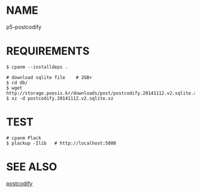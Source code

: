 # NAME #

p5-postcodify

# REQUIREMENTS #

    $ cpanm --installdeps .

    # download sqlite file    # 2GB+
    $ cd db/
    $ wget http://storage.poesis.kr/downloads/post/postcodify.20141112.v2.sqlite.xz
    $ xz -d postcodify.20141112.v2.sqlite.xz

# TEST #

    # cpanm Plack
    $ plackup -Ilib   # http://localhost:5000

# SEE ALSO #

[postcodify](https://github.com/kijin/postcodify)
